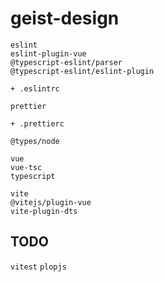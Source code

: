 # geist-design

```shell
eslint
eslint-plugin-vue
@typescript-eslint/parser
@typescript-eslint/eslint-plugin

+ .eslintrc
```

```shell
prettier

+ .prettierc
```

```shell
@types/node
```

```shell
vue
vue-tsc
typescript
```

```shell
vite
@vitejs/plugin-vue
vite-plugin-dts
```

## TODO

`vitest` `plopjs`
